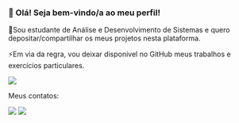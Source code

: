 

<h3> 👋 Olá! Seja bem-vindo/a ao meu perfil! </h3>

<p>🌱Sou estudante de Análise e Desenvolvimento de Sistemas e quero depositar/compartilhar os meus projetos nesta plataforma.<br>

⚡Em via da regra, vou deixar disponível no GitHub meus trabalhos e exercícios particulares. </p>

<img src="https://media.giphy.com/media/v1.Y2lkPTc5MGI3NjExZDY4YzYzYTEwYWU5YjFlNWJmODkxMmY0NjUzMzI5YWQ1YjE1MjE4OSZjdD1n/IoP0PvbbSWGAM/giphy.gif">

Meus contatos:



<div>


<a href = "nicolasbaraldo.pw22@gmail.com"><img src="https://img.shields.io/badge/Gmail-D14836?style=for-the-badge&logo=gmail&logoColor=white" target="_blank"></a>
<a href="https://www.linkedin.com/in/nicolas-andr%C3%A9-baraldo-de-lima-42b66225a/" target="_blank"><img src="https://img.shields.io/badge/-LinkedIn-%230077B5?style=for-the-badge&logo=linkedin&logoColor=white" target="_blank"></a>   
</div>






